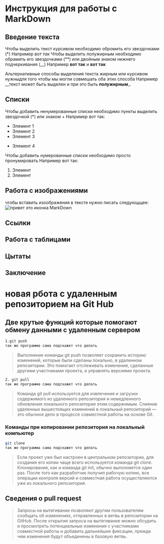 # Инструкция для работы с MarkDown

## Введение текста

Чтобы выделить текст курсивом необходимо обромить его звездочками (*) Например *вот так*
Чтобы выделить полужирным необходимо обрамить его звездочками (**) или двойным знаком нижнего подчеркивания (__) Например **вот так** и __вот так__

Альтернативные способы выделения текста жирным или курсивом нужныдля того чтобы мы могли совмешать оба этих способа Например __текст может быть выделен и при это быть **полужирным**_.

## Списки

Чтобы добавить ненумерованные списки необходимо пункты выделить звездочкой (*) или знаком +
Например вот так:
* Элемент 1
* Элемент 2
* Элемент 3
+ Элемент 4

Чтобы добавить нумерованные списки необходимо просто пронумировать Например вот так: 
1. Элемент
2. Элемент


## Работа с изображениями

чтобы вставить изоображения в тексте нужно писать следующщее: 
![привет это иконка MarkDown](Markdown-mark.svg.png)
## Ссылки


## Работа с таблицами

## Цытаты

## Заключение

# новая рбота с удаленным репозиторием на Git Hub

## Две крутые функций которые помогают обмену данными с удаленным сервером 
```sh
1.git push 
так же программа сама подскажет что делать
```
>Выполнение команды git push позволяет сохранить историю изменений, которые были сделаны локально, в удаленном репозитории. Это помогает отслеживать изменения, сделанные другими участниками проекта, и управлять версиями проекта.

```sh
2. git pull
так же программа сама подскажет что делать
```
>Команда git pull используется для извлечения и загрузки содержимого из удаленного репозитория и немедленного обновления локального репозитория этим содержимым. Слияние удаленных вышестоящих изменений в локальный репозиторий — это обычное дело в процессе совместной работы на основе Git.

### Команды при копировании репозитория на локальный компьютер
```sh
git clone
так же программа сама подскажет что делать
```
> Если проект уже был настроен в центральном репозитории, для создания его копии чаще всего используется команда git clone. Клонирование, как и команда git init, обычно выполняется один раз. После того как разработчик получил рабочую копию, все операции контроля версий и совместная работа осуществляются уже из локального репозитория.

## Сведения о pull request

>Запросы на вытягивание позволяют другим пользователям сообщать об изменениях, отправленных в ветвь в репозитории на GitHub. После открытия запроса на вытягивание можно обсудить и просмотреть потенциальные изменения с участниками совместной работы и добавить дальнейшие фиксации, прежде чем изменения будут объединены в базовую ветвь.